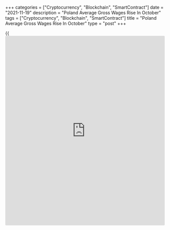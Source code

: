 +++
categories = ["Cryptocurrency", "Blockchain", "SmartContract"]
date = "2021-11-19"
description = "Poland Average Gross Wages Rise In October"
tags = ["Cryptocurrency", "Blockchain", "SmartContract"]
title = "Poland Average Gross Wages Rise In October"
type = "post"
+++

{{<iframe id="large-banner" src="https://www.bounty.group/#slide=3.0" width="100%" height="600" scrolling="no" style="border: 0px solid rgb(216, 221, 230); border-radius: 3px;">}}

Poland's average gross wages increased in October, data from Statistics
Poland showed on Friday.

Average gross wages and salaries grew 8.4 percent year-on-year in
October and amounted to 5917.15 PLN. Economists had expected a growth of
9.0 percent.

On a monthly basis, average gross wages rose 1.3 percent in October.

Average paid employment rose 0.5 percent annually in October and
amounted to 6351.1 thousand. This was in line with economists'
expectation.

On a month-on-month basis, average paid employment increased 0.1 percent
in October.

For the January to October period, average gross wages rose 8.4 percent
and average paid employment increased 0.3 percent.

For comments and feedback [contact](https://www.playgroundfx.com/contact/): editorial@rtt[news](https://www.letsplayfx.com/blog/forex-news-website/).com

[Economic News][1]

 **What parts of the world are seeing the best (and worst) economic
performances lately? Click[here][2] to check out our [Econ Scorecard][2]
and find out! See up-to-the-moment [ranking](https://www.playgroundfx.com/blog/crypto-exchange-ranking/)s for the best and worst
performers in [GDP][2], [unemployment rate][3], [inflation][4] and much
more.**

   1. www.rtt[news](https://www.letsplayfx.com/blog/forex-news-website/).com/Content/EconomicNews.aspx
   2. www.rtt[news](https://www.letsplayfx.com/blog/forex-news-website/).com/economic-scorecard/world-rank/GDP/highest-performance.aspx
   3. www.rtt[news](https://www.letsplayfx.com/blog/forex-news-website/).com/economic-scorecard/world-rank/unemployment-rate/lowest-performance.aspx
   4. www.rtt[news](https://www.letsplayfx.com/blog/forex-news-website/).com/economic-scorecard/world-rank/CPI/highest-performance.aspx